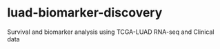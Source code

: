 # luad-biomarker-discovery
Survival and biomarker analysis using TCGA-LUAD RNA-seq and Clinical data

